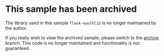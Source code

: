
# This sample has been archived

The library used in this sample `flask-oauthlib` is no longer maintained by the author.

If you really wish to view the archived sample, please switch to the [archive](https://github.com/azure-samples/active-directory-python-flask-graphapi-web-v2/tree/archive) branch. This code is no longer maintained and functionality is not guaranteed.
